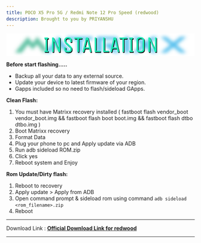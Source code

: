 ```yaml
---
title: POCO X5 Pro 5G / Redmi Note 12 Pro Speed (redwood)
description: Brought to you by PRIYANSHU
---
```

<a href="#"><img align="center" img src="/assets/installation.png" /></a>

**Before start flashing.....**
- Backup all your data to any external source. 
- Update your device to latest firmware of your region.
- Gapps included so no need to flash/sideload GApps.

**Clean Flash:**
1. You must have Matrixx recovery installed ( fastboot flash vendor_boot vendor_boot.img && fastboot flash boot boot.img && fastboot flash dtbo dtbo.img  )
2. Boot Matrixx recovery
3. Format Data
4. Plug your phone to pc and Apply update via ADB
5. Run adb sideload ROM.zip
6. Click yes
7. Reboot system and Enjoy

**Rom Update/Dirty flash:**
1. Reboot to recovery
2. Apply update > Apply from ADB
3. Open command prompt & sideload rom using command ```adb sideload <rom_filename>.zip```
4. Reboot

----
Download Link : [**Official Download Link for redwood**](https://sourceforge.net/projects/projectmatrixx/files/Android-14/redwood/)

----